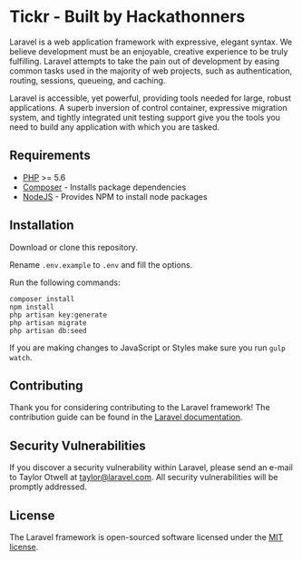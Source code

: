 # Tickr - Built by Hackathonners

Laravel is a web application framework with expressive, elegant syntax. We believe development must be an enjoyable, creative experience to be truly fulfilling. Laravel attempts to take the pain out of development by easing common tasks used in the majority of web projects, such as authentication, routing, sessions, queueing, and caching.

Laravel is accessible, yet powerful, providing tools needed for large, robust applications. A superb inversion of control container, expressive migration system, and tightly integrated unit testing support give you the tools you need to build any application with which you are tasked.

## Requirements

* [PHP](http://php.net/) >= 5.6
* [Composer](https://getcomposer.org/) - Installs package dependencies
* [NodeJS](https://nodejs.org/en/) - Provides NPM to install node packages

## Installation

Download or clone this repository.

Rename ```.env.example``` to ```.env``` and fill the options.

Run the following commands:

```
composer install
npm install
php artisan key:generate
php artisan migrate
php artisan db:seed
```

If you are making changes to JavaScript or Styles make sure you run ```gulp watch```.


## Contributing

Thank you for considering contributing to the Laravel framework! The contribution guide can be found in the [Laravel documentation](http://laravel.com/docs/contributions).

## Security Vulnerabilities

If you discover a security vulnerability within Laravel, please send an e-mail to Taylor Otwell at taylor@laravel.com. All security vulnerabilities will be promptly addressed.

## License

The Laravel framework is open-sourced software licensed under the [MIT license](http://opensource.org/licenses/MIT).
